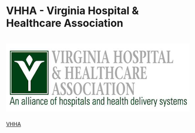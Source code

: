# VHHA - Virginia Hospital & Healthcare Association  
# ![VHHA - Virginia Hospital & Healthcare Association](/img/vhha-logotype-fb-crop-w500.png)  

[VHHA](https://www.vhha.com/)  
